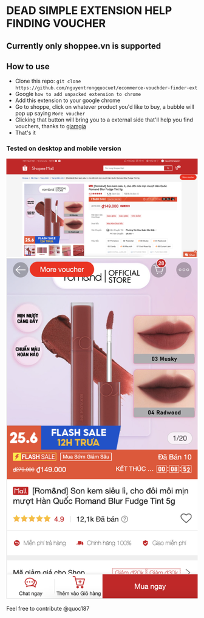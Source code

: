 # DEAD SIMPLE EXTENSION HELP FINDING VOUCHER

## Currently only shoppee.vn is supported

## How to use

* Clone this repo: `git clone https://github.com/nguyentrongquocuet/ecommerce-vouchder-finder-ext`
* Google `how to add unpacked extension to chrome`
* Add this extension to your google chrome
* Go to shoppe, click on whatever product you'd like to buy, a bubble will pop up saying `More voucher`
* Clicking that button will bring you to a external side that'll help you find vouchers, thanks to [giamgia](https://giamgia.to)
* That's it


### Tested on desktop and mobile version

![alt Desktop](figures/desktop.png "Desktop")
![alt Mobile](figures/mobile.png "Mobile")

Feel free to contribute
@quoc187